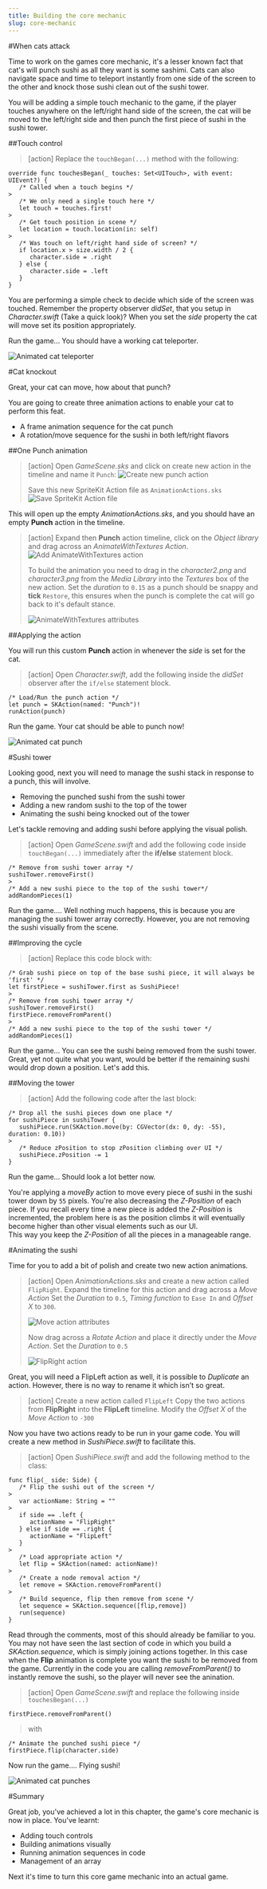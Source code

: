 ```yaml
---
title: Building the core mechanic
slug: core-mechanic
---
```


#When cats attack

Time to work on the games core mechanic, it's a lesser known fact that cat's will punch sushi as all they want is some
sashimi.  Cats can also navigate space and time to teleport instantly from one side of the screen to the other and knock
those sushi clean out of the sushi tower.

You will be adding a simple touch mechanic to the game, if the player touches anywhere on the left/right hand side of the
screen, the cat will be moved to the left/right side and then punch the first piece of sushi in the sushi tower.

##Touch control

> [action]
> Replace the `touchBegan(...)` method with the following:
>
```
override func touchesBegan(_ touches: Set<UITouch>, with event: UIEvent?) {
   /* Called when a touch begins */
>   
   /* We only need a single touch here */
   let touch = touches.first!
>     
   /* Get touch position in scene */
   let location = touch.location(in: self)
>        
   /* Was touch on left/right hand side of screen? */
   if location.x > size.width / 2 {
      character.side = .right
   } else {
      character.side = .left
   }
}
```
>

You are performing a simple check to decide which side of the screen was touched.  Remember the property observer *didSet*,
that you setup in *Character.swift* (Take a quick look)? When you set the *side* property the cat will move set its position
appropriately.

Run the game... You should have a working cat teleporter.

![Animated cat teleporter](../Tutorial-Images/animated_cat_teleporter.gif)

#Cat knockout

Great, your cat can move, how about that punch?

You are going to create three animation actions to enable your cat to perform this feat.

- A frame animation sequence for the cat punch
- A rotation/move sequence for the sushi in both left/right flavors

##One Punch animation

> [action]
> Open *GameScene.sks* and click on create new action in the timeline and name it `Punch`:
> ![Create new punch action](../Tutorial-Images/xcode_spritekit_new_action_punch.png)
>
> Save this new SpriteKit Action file as `AnimationActions.sks`
> ![Save SpriteKit Action file](../Tutorial-Images/xcode_spritekit_action_file_save.png)
>

This will open up the empty *AnimationActions.sks*, and you should have an empty **Punch** action in the timeline.

> [action]
> Expand then **Punch** action timeline, click on the *Object library* and drag across an *AnimateWithTextures Action*.
> ![Add AnimateWithTextures action](../Tutorial-Images/xcode_spritekit_add_animatewithtextures_action.png)
>
> To build the animation you need to drag in the *character2.png* and *character3.png* from the *Media Library* into the
> *Textures* box of the new action.
> Set the *duration* to `0.15` as a punch should be snappy and **tick** `Restore`, this ensures when the punch is complete
> the cat will go back to it's default stance.
>
> ![AnimateWithTextures attributes](../Tutorial-Images/xcode_spritekit_animatewithtextures_attributes.png)
>

##Applying the action

You will run this custom **Punch** action in whenever the *side* is set for the cat.

> [action]
> Open *Character.swift*, add the following inside the *didSet* observer after the `if/else` statement block.
>
```
/* Load/Run the punch action */
let punch = SKAction(named: "Punch")!
runAction(punch)
```
>

Run the game. Your cat should be able to punch now!

![Animated cat punch](../Tutorial-Images/animated_cat_punch.gif)

#Sushi tower

Looking good, next you will need to manage the sushi stack in response to a punch, this will involve.

- Removing the punched sushi from the sushi tower
- Adding a new random sushi to the top of the tower
- Animating the sushi being knocked out of the tower

Let's tackle removing and adding sushi before applying the visual polish.

> [action]
> Open *GameScene.swift* and add the following code inside `touchBegan(...)` immediately after the **if/else** statement
> block.
>
```
/* Remove from sushi tower array */
sushiTower.removeFirst()
>
/* Add a new sushi piece to the top of the sushi tower*/
addRandomPieces(1)
```
>

Run the game.... Well nothing much happens, this is because you are managing the sushi tower array correctly.  However, you
are not removing the sushi visually from the scene.  

##Improving the cycle

> [action]
> Replace this code block with:
>
```
/* Grab sushi piece on top of the base sushi piece, it will always be 'first' */
let firstPiece = sushiTower.first as SushiPiece!
>
/* Remove from sushi tower array */
sushiTower.removeFirst()
firstPiece.removeFromParent()
>
/* Add a new sushi piece to the top of the sushi tower */
addRandomPieces(1)
```
>

Run the game... You can see the sushi being removed from the sushi tower.  Great, yet not quite what you want, would be
better if the remaining sushi would drop down a position. Let's add this.

##Moving the tower

> [action]
> Add the following code after the last block:
>
```
/* Drop all the sushi pieces down one place */
for sushiPiece in sushiTower {
   sushiPiece.run(SKAction.move(by: CGVector(dx: 0, dy: -55), duration: 0.10))
>    
   /* Reduce zPosition to stop zPosition climbing over UI */
   sushiPiece.zPosition -= 1
}
```
>

Run the game... Should look a lot better now.

You're applying a *moveBy* action to move every piece of sushi in the sushi tower down by `55` pixels. You're also
decreasing the *Z-Position* of each piece.  If you recall every time a new piece is added the *Z-Position* is incremented,
the problem here is as the position climbs it will eventually become higher than other visual elements such as our UI.  
This way you keep the *Z-Position* of all the pieces in a manageable range.

#Animating the sushi

Time for you to add a bit of polish and create two new action animations.

> [action]
> Open *AnimationActions.sks* and create a new action called `FlipRight`.
> Expand the timeline for this action and drag across a *Move Action*
> Set the *Duration* to `0.5`, *Timing function* to `Ease In` and *Offset X* to `300`.
>
> ![Move action attributes](../Tutorial-Images/xcode_spritekit_move_attributes.png)
>
> Now drag across a *Rotate Action* and place it directly under the *Move Action*.
> Set the *Duration* to `0.5`
>
> ![FlipRight action](../Tutorial-Images/xcode_spritekit_action_flipright.png)

Great, you will need a FlipLeft action as well, it is possible to *Duplicate* an action.  However, there is no way to 
rename it which isn't so great.

> [action]
> Create a new action called `FlipLeft`
> Copy the two actions from **FlipRight** into the **FlipLeft** timeline.
> Modify the *Offset X* of the *Move Action* to `-300`

Now you have two actions ready to be run in your game code. You will create a new method in *SushiPiece.swift* to 
facilitate this.

> [action]
> Open *SushiPiece.swift* and add the following method to the class:
>
```
func flip(_ side: Side) {
   /* Flip the sushi out of the screen */
>   
   var actionName: String = ""
>   
   if side == .left {
      actionName = "FlipRight"
   } else if side == .right {
      actionName = "FlipLeft"
   }
>   
   /* Load appropriate action */
   let flip = SKAction(named: actionName)!
>   
   /* Create a node removal action */
   let remove = SKAction.removeFromParent()
>   
   /* Build sequence, flip then remove from scene */
   let sequence = SKAction.sequence([flip,remove])
   run(sequence)
}
```
>

Read through the comments, most of this should already be familiar to you.  You may not have seen the last section of code
in which you build a *SKAction.sequence*, which is simply joining actions together.  In this case when the **Flip**
animation is complete you want the sushi to be removed from the game.  Currently in the code you are calling
*removeFromParent()* to instantly remove the sushi, so the player will never see the anination.

> [action]
> Open *GameScene.swift* and replace the following inside `touchesBegan(...)`
>
```
firstPiece.removeFromParent()
```
>
> with
>
```
/* Animate the punched sushi piece */
firstPiece.flip(character.side)
```
>

Now run the game.... Flying sushi!

![Animated cat punches](../Tutorial-Images/animated_cat_punches.gif)

#Summary

Great job, you've achieved a lot in this chapter, the game's core mechanic is now in place.  You've learnt:

- Adding touch controls
- Building animations visually
- Running animation sequences in code
- Management of an array

Next it's time to turn this core game mechanic into an actual game.
